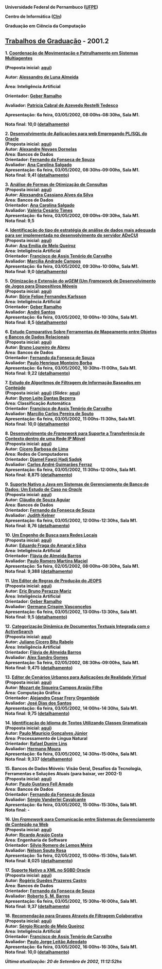 **Universidade Federal de Pernambuco ([UFPE](http://www.ufpe.br/))**

**Centro de Informática ([CIn](http://www.cin.ufpe.br/))**

**Graduação em Ciência da Computação**

## [**Trabalhos de Graduação**](http://www.cin.ufpe.br/~tg) **\- 2001.2**

**1\. [Coordenação de Movimentação e Patrulhamento em Sistemas Multiagentes](http://www.cin.ufpe.br/~tg/2001-2/all.zip)**

   **(Proposta inicial: [aqui](http://www.cin.ufpe.br/~tg/2001-2/all-proposta.doc))**

   **Autor: [Alessandro de Luna Almeida](http://www.cin.ufpe.br/~all)**

   **Área: Inteligência Artificial**

   **Orientador: [Geber Ramalho](http://www.cin.ufpe.br/~glr)**

   **Avaliador: [Patrícia Cabral de Azevedo Restelli Tedesco](http://www.cin.ufpe.br/~pcart)**

   **Apresentação: 6a feira, 03/05/2002, 08:00hs-08:30hs, Sala M1.**

   **Nota final: 10,0 ([detalhamento](http://www.cin.ufpe.br/~tg/2001-2/detalhamento-notas.html))**

**2\. [Desenvolvimento de Aplicações para web Empregando PL/SQL do Oracle](http://www.cin.ufpe.br/~tg/2001-2/and.zip)**  
   **(Proposta inicial: [aqui](http://www.cin.ufpe.br/~tg/2001-2/and-proposta.doc))**  
   **Autor: [Alexandre Novaes Dornelas](http://www.cin.ufpe.br/~and)**  
   **Área: Bancos de Dados**  
   **Orientador: [Fernando da Fonseca de Souza](http://www.cin.ufpe.br/~fdfd)**  
   **Avaliador: [Ana Carolina Salgado](http://www.cin.ufpe.br/~acs)**  
   **Apresentação: 6a feira, 03/05/2002, 08:30hs-09:00hs, Sala M1.**  
   **Nota final: 9,41 ([detalhamento](http://www.cin.ufpe.br/~tg/2001-2/detalhamento-notas.html))**

**3\. [Análise de Formas de Otimização de Consultas](http://www.cin.ufpe.br/~tg/2001-2/acas2.doc)**  
   **(Proposta inicial: [aqui](http://www.cin.ufpe.br/~tg/2001-2/acas2-proposta.doc))**  
   **Autor: [Alexsandra Cassiano Alves da Silva](http://www.cin.ufpe.br/~acas2)**  
   **Área: Bancos de Dados**  
   **Orientador: [Ana Carolina Salgado](http://www.cin.ufpe.br/~acs)**  
   **Avaliador: [Valéria Cesário Times](http://www.cin.ufpe.br/~vct)**  
   **Apresentação: 6a feira, 03/05/2002, 09:00hs-09:30hs, Sala M1.**  
   **Nota final: 9,5**

**4\. [Identificação do tipo de estratégia de análise de dados mais adequada para ser implementada no desenvolvimento do servidor ADeCUI](http://www.cin.ufpe.br/~tg/2001-2/aemq.doc)**  
   **(Proposta inicial: [aqui](http://www.cin.ufpe.br/~tg/2001-2/aemq-proposta.doc))**  
   **Autor: [Ana Emilia de Melo Queiroz](http://www.cin.ufpe.br/~aemq)**  
   **Área: Inteligência Artificial**  
   **Orientador: [Francisco de Assis Tenório de Carvalho](http://www.cin.ufpe.br/~fatc)**  
   **Avaliador: [Marcília Andrade Campos](http://www.cin.ufpe.br/~mac)**  
   **Apresentação: 6a feira, 03/05/2002, 09:30hs-10:00hs, Sala M1.**  
   **Nota final: 9,0 ([detalhamento](http://www.cin.ufpe.br/~tg/2001-2/detalhamento-notas.html))**

**5\. [Otimização e Extensão do *wGEM* (Um *Framework* de Desenvolvimento de Jogos para Dispositivos Móveis](http://www.cin.ufpe.br/~tg/2001-2/bffk.pdf)**  
   **(Proposta inicial: [aqui](http://www.cin.ufpe.br/~tg/2001-2/bffk-proposta.doc))**  
   **Autor: [Börje Felipe Fernandes Karlsson](http://www.cin.ufpe.br/~bffk)**  
   **Área: Inteligência Artificial**  
   **Orientador: [Geber Ramalho](http://www.cin.ufpe.br/~glr)**  
   **Avaliador: [André Santos](http://www.cin.ufpe.br/~alms)**  
   **Apresentação: 6a feira, 03/05/2002, 10:00hs-10:30hs, Sala M1.**  
   **Nota final: 8,5 ([detalhamento](http://www.cin.ufpe.br/~tg/2001-2/detalhamento-notas.html))**

**6\. [Estudo Comparativo Sobre Ferramentas de Mapeamento entre Objetos e Bancos de Dados Relacionais](http://www.cin.ufpe.br/~tg/2001-2/bla.zip)**  
   **(Proposta inicial: [aqui](http://www.cin.ufpe.br/~tg/2001-2/bla-proposta.doc))**  
   **Autor: [Bruno Loureiro de Abreu](http://www.cin.ufpe.br/~bla)**  
   **Área: Bancos de Dados**  
   **Orientador: [Fernando da Fonseca de Souza](http://www.cin.ufpe.br/~fdfd)**  
   **Avaliador: [Paulo Henrique Monteiro Borba](http://www.cin.ufpe.br/~phmb)**  
   **Apresentação: 6a feira, 03/05/2002, 10:30hs-11:00hs, Sala M1.**  
   **Nota final: 9,22 ([detalhamento](http://www.cin.ufpe.br/~tg/2001-2/detalhamento-notas.html))**

**7\. [Estudo de Algoritmos de Filtragem de Informação Baseados em Conteúdo](http://www.cin.ufpe.br/~tg/2001-2/bldb.pdf)**  
   **(Proposta inicial: [aqui](http://www.cin.ufpe.br/~tg/2001-2/bldb-proposta.doc)) (*Slides*: [aqui](http://www.cin.ufpe.br/~tg/2001-2/bldb-slides.ppt))**  
   **Autor: [Byron Leite Dantas Bezerra](http://www.cin.ufpe.br/~bldb)**  
   **Área: Classificação Automática**  
   **Orientador: [Francisco de Assis Tenório de Carvalho](http://www.cin.ufpe.br/~fatc)**  
   **Avaliador: [Marcílio Carlos Pereira de Souto](http://www.cin.ufpe.br/~mcps)**  
   **Apresentação: 6a feira, 03/05/2002, 11:00hs-11:30hs, Sala M1.**  
   **Nota final: 10,0 ([detalhamento](http://www.cin.ufpe.br/~tg/2001-2/detalhamento-notas.html))**

**8\. [Desenvolvimento de *Framework* para Suporte a Transferência de Contexto dentro de uma Rede IP Móvel](http://www.cin.ufpe.br/~tg/2001-2/cbl.zip)**  
   **(Proposta inicial: [aqui](http://www.cin.ufpe.br/~tg/2001-2/cbl-proposta.doc))**  
   **Autor: [Cícero Barbosa de Lima](http://www.cin.ufpe.br/~cbl)**  
   **Área: Redes de Computadores**  
   **Orientador: [Djamel Fawzi Hadj Sadok](http://www.cin.ufpe.br/~jamel)**  
   **Avaliador: [Carlos André Guimarães Ferraz](http://www.cin.ufpe.br/~cagf)**  
   **Apresentação: 6a feira, 03/05/2002, 11:30hs-12:00hs, Sala M1.**  
   **Nota final: 8,875 ([detalhamento](http://www.cin.ufpe.br/~tg/2001-2/detalhamento-notas.html))**

**9\. [Suporte Nativo a Java em Sistemas de Gerenciamento de Banco de Dados: Um Estudo de Caso no *Oracle*](http://www.cin.ufpe.br/~tg/2001-2/csa.zip)**  
   **(Proposta inicial: [aqui](http://www.cin.ufpe.br/~tg/2001-2/csa-proposta.doc))**  
   **Autor: [Cláudio de Souza Aguiar](http://www.cin.ufpe.br/~csa)**  
   **Área: Bancos de Dados**  
   **Orientador: [Fernando da Fonseca de Souza](http://www.cin.ufpe.br/~fdfd)**  
   **Avaliador: [Judith Kelner](http://www.cin.ufpe.br/~jk)**  
   **Apresentação: 6a feira, 03/05/2002, 12:00hs-12:30hs, Sala M1.**  
   **Nota final: 8,76 ([detalhamento](http://www.cin.ufpe.br/~tg/2001-2/detalhamento-notas.html))**

**10\. [Um Engenho de Busca para Redes Locais](http://www.cin.ufpe.br/~tg/2001-2/efas.zip)**  
   **(Proposta inicial: [aqui](http://www.cin.ufpe.br/~tg/2001-2/efas-proposta.doc))**  
   **Autor: [Eduardo Fraga do Amaral e Silva](http://www.cin.ufpe.br/~efas)**  
   **Área: Inteligência Artificial**  
   **Orientador: [Flávia de Almeida Barros](http://www.cin.ufpe.br/~fab)**  
   **Avaliador: [Paulo Romero Martins Maciel](http://www.cin.ufpe.br/~prmm)**  
   **Apresentação: 5a feira, 02/05/2002, 08:00hs-08:30hs, Sala M1.**  
   **Nota final: 9,388 ([detalhamento](http://www.cin.ufpe.br/~tg/2001-2/detalhamento-notas.html))**

**11\. [Um Editor de Regras de Produção do JEOPS](http://www.cin.ufpe.br/~tg/2001-2/ebpm.doc)**  
   **(Proposta inicial: [aqui](http://www.cin.ufpe.br/~tg/2001-2/ebpm-proposta.doc))**  
   **Autor: [Eric Bruno Perazzo Mariz](http://www.cin.ufpe.br/~ebpm)**  
   **Área: Inteligência Artificial**  
   **Orientador: [Geber Ramalho](http://www.cin.ufpe.br/~glr)**  
   **Avaliador: [Germano Crispim Vasconcelos](http://www.cin.ufpe.br/~gcv)**  
   **Apresentação: 6a feira, 03/05/2002, 13:00hs-13:30hs, Sala M1.**  
   **Nota final: 9,5 ([detalhamento](http://www.cin.ufpe.br/~tg/2001-2/detalhamento-notas.html))**

**12\. [Categorização Dinâmica de Documentos Textuais Integrada com o ActiveSearch](http://www.cin.ufpe.br/~tg/2001-2/jcbr.zip)**  
   **(Proposta inicial: [aqui](http://www.cin.ufpe.br/~tg/2001-2/jcbr-proposta.doc))**  
   **Autor: [Juliano Cícero Bitu Rabelo](http://www.cin.ufpe.br/~jcbr)**  
   **Área: Inteligência Artificial**  
   **Orientador: [Flávia de Almeida Barros](http://www.cin.ufpe.br/~fab)**  
   **Avaliador: [Alex Sandro Gomes](http://www.cin.ufpe.br/~asg)**  
   **Apresentação: 5a feira, 02/05/2002, 08:30hs-09:00hs, Sala M1.**  
   **Nota final: 9,475 ([detalhamento](http://www.cin.ufpe.br/~tg/2001-2/detalhamento-notas.html))**

**13\. [Editor de Cenários Urbanos para Aplicações de Realidade Virtual](http://www.cin.ufpe.br/~tg/2001-2/msca.zip)**  
   **(Proposta inicial: [aqui](http://www.cin.ufpe.br/~tg/2001-2/msca-proposta.doc))**  
   **Autor: [Mozart de Siqueira Campos Araújo Filho](http://www.cin.ufpe.br/~msca)**  
   **Área: Computação Gráfica**  
   **Orientador: [Alejandro Cesar Frery Orgambide](http://www.cin.ufpe.br/~frery)**  
   **Avaliador: [José Dias dos Santos](http://www.cin.ufpe.br/~jds)**  
   **Apresentação: 6a feira, 03/05/2002, 14:00hs-14:30hs, Sala M1.**  
   **Nota final: 9,75 ([detalhamento](http://www.cin.ufpe.br/~tg/2001-2/detalhamento-notas.html))**

**14\. [Identificação do Idioma de Textos Utilizando Classes Gramaticais](http://www.cin.ufpe.br/~tg/2001-2/pmgj.doc)**  
   **(Proposta inicial: [aqui](http://www.cin.ufpe.br/~tg/2001-2/pmgj-proposta.doc))**  
   **Autor: [Paulo Maurício Gonçalves Júnior](http://www.cin.ufpe.br/~pmgj)**  
   **Área: Processamento de Língua Natural**  
   **Orientador: [Rafael Dueire Lins](http://www.cin.ufpe.br/~rdl)**  
   **Avaliador: [Hermano Moura](http://www.cin.ufpe.br/~hermano)**  
   **Apresentação: 6a feira, 03/05/2002, 14:30hs-15:00hs, Sala M1.**  
   **Nota final: 9,337 ([detalhamento](http://www.cin.ufpe.br/~tg/2001-2/detalhamento-notas.html))**

**15\. Bancos de Dados Móveis: Visão Geral, Desafios da Tecnologia, Ferramentas e Soluções Atuais (para baixar, ver 2002-1)**  
   **(Proposta inicial: [aqui](http://www.cin.ufpe.br/~tg/2001-2/pgfa-proposta.doc))**  
   **Autor: [Paulo Gustavo Fell Amado](http://www.cin.ufpe.br/~pgfa)**  
   **Área: Bancos de Dados**  
   **Orientador: [Fernando da Fonseca de Souza](http://www.cin.ufpe.br/~fdfd)**  
   **Avaliador: [Sérgio Vanderlei Cavalcante](http://www.cin.ufpe.br/~svc)**  
   **Apresentação: 6a feira, 03/05/2002, 15:00hs-15:30hs, Sala M1.**  
   **Nota final: \-**

**16\. [Um *Framework* para Comunicação entre Sistemas de Gerenciamento de Conteúdo na Web](http://www.cin.ufpe.br/~tg/2001-2/rac.doc)**  
   **(Proposta inicial: [aqui](http://www.cin.ufpe.br/~tg/2001-2/rac-proposta.doc))**  
   **Autor: [Ricardo Araújo Costa](http://www.cin.ufpe.br/~rac)**  
   **Área: Engenharia de Software**  
   **Orientador: [Sílvio Romero de Lemos Meira](http://www.cin.ufpe.br/~srlm)**  
   **Avaliador: [Nélson Souto Rosa](http://www.cin.ufpe.br/~nsr)**  
   **Apresentação: 5a feira, 02/05/2002, 15:00hs-15:30hs, Sala M1.**  
   **Nota final: 8,025 ([detalhamento](http://www.cin.ufpe.br/~tg/2001-2/detalhamento-notas.html))**

**17\. [Suporte Nativo a XML no SGBD Oracle](http://www.cin.ufpe.br/~tg/2001-2/rgpc.doc)**  
   **(Proposta inicial: [aqui](http://www.cin.ufpe.br/~tg/2001-2/rgpc-proposta.doc))**  
   **Autor: [Rogério Guedes Prazeres Castro](http://www.cin.ufpe.br/~rgpc)**  
   **Área: Bancos de Dados**  
   **Orientador: [Fernando da Fonseca de Souza](http://www.cin.ufpe.br/~fdfd)**  
   **Avaliador: [Roberto S. M. Barros](http://www.cin.ufpe.br/~roberto)**  
   **Apresentação: 6a feira, 03/05/2002, 15:30hs-16:00hs, Sala M1.**  
   **Nota final: 9,37 ([detalhamento](http://www.cin.ufpe.br/~tg/2001-2/detalhamento-notas.html))**

**18\. [Recomendação para Grupos Através de Filtragem Colaborativa](http://www.cin.ufpe.br/~tg/2001-2/srmq.pdf)**  
   **(Proposta inicial: [aqui](http://www.cin.ufpe.br/~tg/2001-2/srmq-proposta.pdf))**  
   **Autor: [Sérgio Ricardo de Melo Queiroz](http://www.cin.ufpe.br/~srmq)**  
   **Área: Inteligência Artificial**  
   **Orientador: [Francisco de Assis Tenório de Carvalho](http://www.cin.ufpe.br/~fatc)**  
   **Avaliador: [Paulo Jorge Leitão Adeodato](http://www.cin.ufpe.br/~pjla)**  
   **Apresentação: 6a feira, 03/05/2002, 16:00hs-16:30hs, Sala M1.**  
   **Nota final: 10,0 ([detalhamento](http://www.cin.ufpe.br/~tg/2001-2/detalhamento-notas.html))**

***Última atualização: 20 de Setembro de 2002, 11:12:52hs***

